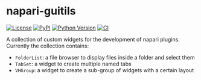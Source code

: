 # napari-guitils

[![License](https://img.shields.io/pypi/l/napari-guitils.svg?color=green)](https://github.com/guiwitz/napari-guitils/raw/main/LICENSE)
[![PyPI](https://img.shields.io/pypi/v/napari-guitils.svg?color=green)](https://pypi.org/project/napari-guitils)
[![Python Version](https://img.shields.io/pypi/pyversions/napari-guitils.svg?color=green)](https://python.org)
[![CI](https://github.com/guiwitz/napari-guitils/actions/workflows/ci.yml/badge.svg)](https://github.com/guiwitz/napari-guitils/actions/workflows/ci.yml)

A collection of custom widgets for the development of napari plugins. Currently the collection contains:
- ```FolderList```: a file browser to display files inside a folder and select them
- ```TabSet```: a widget to create multiple named tabs
- ```VHGroup```: a widget to create a sub-group of widgets with a certain layout
